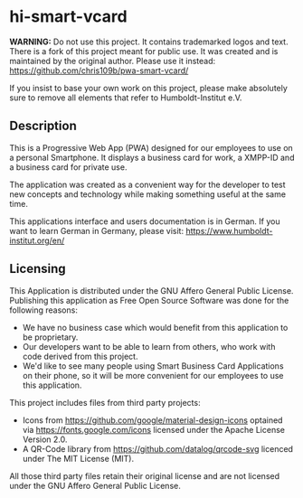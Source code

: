# hi-smart-vcard

**WARNING:** Do not use this project. It contains trademarked logos and text. There is a fork of this project meant for public use. It was created and is maintained by the original author. Please use it instead: https://github.com/chris109b/pwa-smart-vcard/ 

If you insist to base your own work on this project, please make absolutely sure to remove all elements that refer to Humboldt-Institut e.V.

## Description

This is a Progressive Web App (PWA) designed for our employees to use on a personal Smartphone. It displays a business card for work, a XMPP-ID and a business card for private use.

The application was created as a convenient way for the developer to test new concepts and technology while making something useful at the same time.

This applications interface and users documentation is in German. If you want to learn German in Germany, please visit: https://www.humboldt-institut.org/en/

## Licensing

This Application is distributed under the GNU Affero General Public License. Publishing this application as Free Open Source Software was done for the following reasons:

* We have no business case which would benefit from this application to be proprietary.
* Our developers want to be able to learn from others, who work with code derived from this project.
* We'd like to see many people using Smart Business Card Applications on their phone, so it will be more convenient for our employees to use this application.

This project includes files from third party projects:

* Icons from https://github.com/google/material-design-icons optained via https://fonts.google.com/icons licensed under the Apache License Version 2.0.
* A QR-Code library from https://github.com/datalog/qrcode-svg licenced under The MIT License (MIT).

All those third party files retain their original license and are not licensed under the GNU Affero General Public License.
